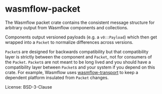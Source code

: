 # wasmflow-packet

The Wasmflow packet crate contains the consistent message structure for arbitrary output
from Wasmflow components and collections.

Components output versioned payloads (e.g. a `v0::Payload`) which then get
wrapped into a `Packet` to normalize differences across versions.

`Packet`s are designed for backwards compatibility but that compatibility layer is
strictly between the component and `Packet`, not for consumers of the `Packet`.
`Packet`s are not meant to be long lived and you should have a compatibility layer
between `Packet`s and your system if you depend on this crate. For example, Wasmflow
uses [wasmflow-transport](https://crates.io/crates/wasmflow-transport) to keep
a dependent platform insulated from `Packet` changes.

License: BSD-3-Clause
